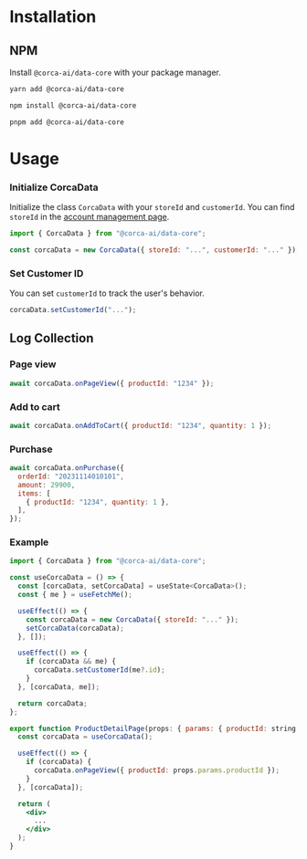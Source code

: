 # Installation

## NPM

Install `@corca-ai/data-core` with your package manager.

```bash
yarn add @corca-ai/data-core
```

```bash
npm install @corca-ai/data-core
```

```bash
pnpm add @corca-ai/data-core
```

# Usage

### Initialize CorcaData

Initialize the class `CorcaData` with your `storeId` and `customerId`.
You can find `storeId` in the [account management page](https://ads.corca.dev/store/account/management).


```js
import { CorcaData } from "@corca-ai/data-core";

const corcaData = new CorcaData({ storeId: "...", customerId: "..." });
```

### Set Customer ID

You can set `customerId` to track the user's behavior.

```js
corcaData.setCustomerId("...");
```

## Log Collection

### Page view

```js
await corcaData.onPageView({ productId: "1234" });
```


### Add to cart

```js
await corcaData.onAddToCart({ productId: "1234", quantity: 1 });
```


### Purchase

```js
await corcaData.onPurchase({
  orderId: "20231114010101",
  amount: 29900,
  items: [
    { productId: "1234", quantity: 1 },
  ],
});
```

### Example

```jsx
import { CorcaData } from "@corca-ai/data-core";

const useCorcaData = () => {
  const [corcaData, setCorcaData] = useState<CorcaData>();
  const { me } = useFetchMe();

  useEffect(() => {
    const corcaData = new CorcaData({ storeId: "..." });
    setCorcaData(corcaData);
  }, []);

  useEffect(() => {
    if (corcaData && me) {
      corcaData.setCustomerId(me?.id);
    }
  }, [corcaData, me]);

  return corcaData;
};

export function ProductDetailPage(props: { params: { productId: string } }) {
  const corcaData = useCorcaData();

  useEffect(() => {
    if (corcaData) {
      corcaData.onPageView({ productId: props.params.productId });
    }
  }, [corcaData]);

  return (
    <div>
      ...
    </div>
  );
}
```
